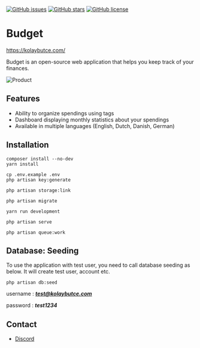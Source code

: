 [![GitHub issues](https://img.shields.io/github/issues/range-of-motion/budget.svg)](https://github.com/range-of-motion/budget/issues)
[![GitHub stars](https://img.shields.io/github/stars/range-of-motion/budget.svg)](https://github.com/range-of-motion/budget/stargazers)
[![GitHub license](https://img.shields.io/github/license/range-of-motion/budget.svg)](https://github.com/range-of-motion/budget/blob/master/LICENSE)

# Budget

https://kolaybutce.com/

Budget is an open-source web application that helps you keep track of your finances.

![Product](http://berataldemir.com/static/desktop.png)

## Features

* Ability to organize spendings using tags
* Dashboard displaying monthly statistics about your spendings
* Available in multiple languages (English, Dutch, Danish, German)

## Installation

```
composer install --no-dev
yarn install

cp .env.example .env
php artisan key:generate

php artisan storage:link

php artisan migrate

yarn run development

php artisan serve

php artisan queue:work
```

## Database: Seeding

To use the application with test user, you need to call database seeding as below. It will create test user, account etc.

```
php artisan db:seed
```

username : ***test@kolaybutce.com***

password : ***test1234***

## Contact

* [Discord](https://discord.gg/QFQdvy3)